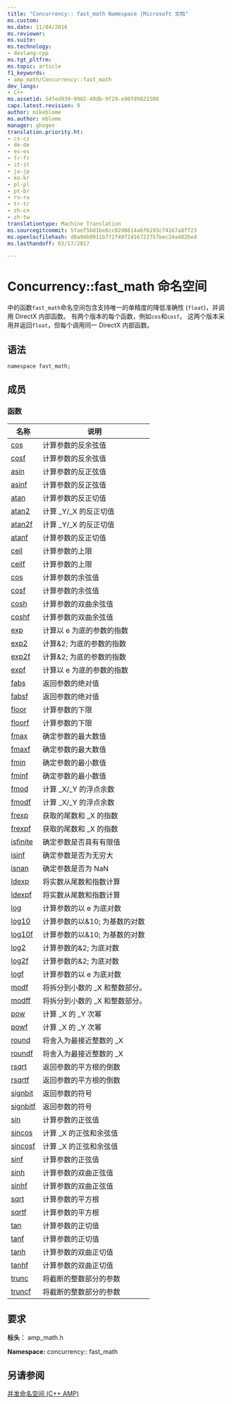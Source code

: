 ```yaml
---
title: "Concurrency:: fast_math Namespace |Microsoft 文档"
ms.custom: 
ms.date: 11/04/2016
ms.reviewer: 
ms.suite: 
ms.technology:
- devlang-cpp
ms.tgt_pltfrm: 
ms.topic: article
f1_keywords:
- amp_math/Concurrency::fast_math
dev_langs:
- C++
ms.assetid: 54fed939-9902-49db-9f29-e98fd9821508
caps.latest.revision: 9
author: mikeblome
ms.author: mblome
manager: ghogen
translation.priority.ht:
- cs-cz
- de-de
- es-es
- fr-fr
- it-it
- ja-jp
- ko-kr
- pl-pl
- pt-br
- ru-ru
- tr-tr
- zh-cn
- zh-tw
translationtype: Machine Translation
ms.sourcegitcommit: 5faef5bd1be6cc02d6614a6f6193c74167a8ff23
ms.openlocfilehash: d8a94b0911b772f4972416722757bec24a4826ed
ms.lasthandoff: 03/17/2017

---
```

# <a name="concurrencyfastmath-namespace"></a>Concurrency::fast_math 命名空间
中的函数`fast_math`命名空间包含支持唯一的单精度的降低准确性 (`float`)，并调用 DirectX 内部函数。 有两个版本的每个函数，例如`cos`和`cosf`。 这两个版本采用并返回`float`，但每个调用同一 DirectX 内部函数。  
  
## <a name="syntax"></a>语法  
  
```  
namespace fast_math;  
```  
  
## <a name="members"></a>成员  
  
### <a name="functions"></a>函数  
  
|名称|说明|  
|----------|-----------------|  
|[cos](concurrency-fast-math-namespace-functions.md#cos)|计算参数的反余弦值|  
|[cosf](concurrency-fast-math-namespace-functions.md#cosf)|计算参数的反余弦值|  
|[asin](concurrency-fast-math-namespace-functions.md#asin)|计算参数的反正弦值|  
|[asinf](concurrency-fast-math-namespace-functions.md#asinf)|计算参数的反正弦值|  
|[atan](concurrency-fast-math-namespace-functions.md#atan)|计算参数的反正切值|  
|[atan2](concurrency-fast-math-namespace-functions.md#atan2)|计算 _Y/_X 的反正切值|  
|[atan2f](concurrency-fast-math-namespace-functions.md#atan2f)|计算 _Y/_X 的反正切值|  
|[atanf](concurrency-fast-math-namespace-functions.md#atanf)|计算参数的反正切值|  
|[ceil](concurrency-fast-math-namespace-functions.md#ceil)|计算参数的上限|  
|[ceilf](concurrency-fast-math-namespace-functions.md#ceilf)|计算参数的上限|  
|[cos](concurrency-fast-math-namespace-functions.md#cos)|计算参数的余弦值|  
|[cosf](concurrency-fast-math-namespace-functions.md#cosf)|计算参数的余弦值|  
|[cosh](concurrency-fast-math-namespace-functions.md#cosh)|计算参数的双曲余弦值|  
|[coshf](concurrency-fast-math-namespace-functions.md#coshf)|计算参数的双曲余弦值|  
|[exp](concurrency-fast-math-namespace-functions.md#exp)|计算以 e 为底的参数的指数|  
|[exp2](concurrency-fast-math-namespace-functions.md#exp2)|计算&2; 为底的参数的指数|  
|[exp2f](concurrency-fast-math-namespace-functions.md#exp2f)|计算&2; 为底的参数的指数|  
|[expf](concurrency-fast-math-namespace-functions.md#expf)|计算以 e 为底的参数的指数|  
|[fabs](concurrency-fast-math-namespace-functions.md#fabs)|返回参数的绝对值|  
|[fabsf](concurrency-fast-math-namespace-functions.md#fabsf)|返回参数的绝对值|  
|[floor](concurrency-fast-math-namespace-functions.md#floor)|计算参数的下限|  
|[floorf](concurrency-fast-math-namespace-functions.md#floorf)|计算参数的下限|  
|[fmax](concurrency-fast-math-namespace-functions.md#fmax)|确定参数的最大数值|  
|[fmaxf](concurrency-fast-math-namespace-functions.md#fmaxf)|确定参数的最大数值|  
|[fmin](concurrency-fast-math-namespace-functions.md#fmin)|确定参数的最小数值|  
|[fminf](concurrency-fast-math-namespace-functions.md#fminf)|确定参数的最小数值|  
|[fmod](concurrency-fast-math-namespace-functions.md#fmod)|计算 _X/_Y 的浮点余数|  
|[fmodf](concurrency-fast-math-namespace-functions.md#fmodf)|计算 _X/_Y 的浮点余数|  
|[frexp](concurrency-fast-math-namespace-functions.md#frexp)|获取的尾数和 _X 的指数|  
|[frexpf](concurrency-fast-math-namespace-functions.md#frexpf)|获取的尾数和 _X 的指数|  
|[isfinite](concurrency-fast-math-namespace-functions.md#isfinite)|确定参数是否具有有限值|  
|[isinf](concurrency-fast-math-namespace-functions.md#isinf)|确定参数是否为无穷大|  
|[isnan](concurrency-fast-math-namespace-functions.md#isnan)|确定参数是否为 NaN|  
|[ldexp](concurrency-fast-math-namespace-functions.md#ldexp)|将实数从尾数和指数计算|  
|[ldexpf](concurrency-fast-math-namespace-functions.md#ldexpf)|将实数从尾数和指数计算|  
|[log](concurrency-fast-math-namespace-functions.md#log)|计算参数的以 e 为底对数|  
|[log10](concurrency-fast-math-namespace-functions.md#log10)|计算参数的以&10; 为基数的对数|  
|[log10f](concurrency-fast-math-namespace-functions.md#log10f)|计算参数的以&10; 为基数的对数|  
|[log2](concurrency-fast-math-namespace-functions.md#log2)|计算参数的&2; 为底对数|  
|[log2f](concurrency-fast-math-namespace-functions.md#log2f)|计算参数的&2; 为底对数|  
|[logf](concurrency-fast-math-namespace-functions.md#logf)|计算参数的以 e 为底对数|  
|[modf](concurrency-fast-math-namespace-functions.md#modf)|将拆分到小数的 _X 和整数部分。|  
|[modff](concurrency-fast-math-namespace-functions.md#modff)|将拆分到小数的 _X 和整数部分。|  
|[pow](concurrency-fast-math-namespace-functions.md#pow)|计算 _X 的 _Y 次幂|  
|[powf](concurrency-fast-math-namespace-functions.md#powf)|计算 _X 的 _Y 次幂|  
|[round](concurrency-fast-math-namespace-functions.md#round)|将舍入为最接近整数的 _X|  
|[roundf](concurrency-fast-math-namespace-functions.md#roundf)|将舍入为最接近整数的 _X|  
|[rsqrt](concurrency-fast-math-namespace-functions.md#rsqrt)|返回参数的平方根的倒数|  
|[rsqrtf](concurrency-fast-math-namespace-functions.md#rsqrtf)|返回参数的平方根的倒数|  
|[signbit](concurrency-fast-math-namespace-functions.md#signbit)|返回参数的符号|  
|[signbitf](concurrency-fast-math-namespace-functions.md#signbitf)|返回参数的符号|  
|[sin](concurrency-fast-math-namespace-functions.md#sin)|计算参数的正弦值|  
|[sincos](concurrency-fast-math-namespace-functions.md#sincos)|计算 _X 的正弦和余弦值|  
|[sincosf](concurrency-fast-math-namespace-functions.md#sincosf)|计算 _X 的正弦和余弦值|  
|[sinf](concurrency-fast-math-namespace-functions.md#sinf)|计算参数的正弦值|  
|[sinh](concurrency-fast-math-namespace-functions.md#sinh)|计算参数的双曲正弦值|  
|[sinhf](concurrency-fast-math-namespace-functions.md#sinhf)|计算参数的双曲正弦值|  
|[sqrt](concurrency-fast-math-namespace-functions.md#sqrt)|计算参数的平方根|  
|[sqrtf](concurrency-fast-math-namespace-functions.md#sqrtf)|计算参数的平方根|  
|[tan](concurrency-fast-math-namespace-functions.md#tan)|计算参数的正切值|  
|[tanf](concurrency-fast-math-namespace-functions.md#tanf)|计算参数的正切值|  
|[tanh](concurrency-fast-math-namespace-functions.md#tanh)|计算参数的双曲正切值|  
|[tanhf](concurrency-fast-math-namespace-functions.md#tanhf)|计算参数的双曲正切值|  
|[trunc](concurrency-fast-math-namespace-functions.md#trunc)|将截断的整数部分的参数|  
|[truncf](concurrency-fast-math-namespace-functions.md#truncf)|将截断的整数部分的参数|  

## <a name="requirements"></a>要求  
 **标头︰** amp_math.h  
  
 **Namespace:** concurrency:: fast_math  
  
## <a name="see-also"></a>另请参阅  
 [并发命名空间 (C++ AMP)](concurrency-namespace-cpp-amp.md)

